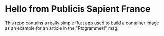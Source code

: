 # Hello from Publicis Sapient France

This repo contains a really simple Rust app used to build a container image as
an example for an article in the "Programmez!" mag.
